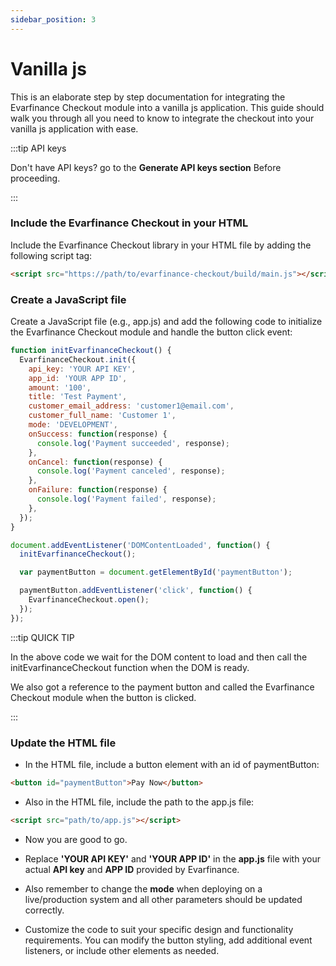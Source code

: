 ```yaml
---
sidebar_position: 3
---
```


# Vanilla js

This is an elaborate step by step documentation for integrating the Evarfinance Checkout module into a vanilla js application. This guide should walk you through all you need to know to integrate the checkout into your vanilla js application with ease.

:::tip API keys

Don't have API keys? go to the **Generate API keys section** Before proceeding.

:::

### Include the Evarfinance Checkout in your HTML

Include the Evarfinance Checkout library in your HTML file by adding the following script tag:

```html title="index.html"
<script src="https://path/to/evarfinance-checkout/build/main.js"></script>
```

### Create a JavaScript file

Create a JavaScript file (e.g., app.js) and add the following code to initialize the Evarfinance Checkout module and handle the button click event:

```js title="app.js"
function initEvarfinanceCheckout() {
  EvarfinanceCheckout.init({
    api_key: 'YOUR API KEY',
    app_id: 'YOUR APP ID',
    amount: '100',
    title: 'Test Payment',
    customer_email_address: 'customer1@email.com',
    customer_full_name: 'Customer 1',
    mode: 'DEVELOPMENT',
    onSuccess: function(response) {
      console.log('Payment succeeded', response);
    },
    onCancel: function(response) {
      console.log('Payment canceled', response);
    },
    onFailure: function(response) {
      console.log('Payment failed', response);
    },
  });
}

document.addEventListener('DOMContentLoaded', function() {
  initEvarfinanceCheckout();

  var paymentButton = document.getElementById('paymentButton');

  paymentButton.addEventListener('click', function() {
    EvarfinanceCheckout.open();
  });
});

```

:::tip QUICK TIP

In the above code we wait for the DOM content to load and then call the initEvarfinanceCheckout function when the DOM is ready.

We also got a reference to the payment button and called the Evarfinance Checkout module when the button is clicked.

:::

### Update the HTML file

- In the HTML file, include a button element with an id of paymentButton:

```html title="index.html"
<button id="paymentButton">Pay Now</button>
```
- Also in the HTML file, include the path to the app.js file:

```html title="index.html"
<script src="path/to/app.js"></script>
```
- Now you are good to go.

- Replace **'YOUR API KEY'** and **'YOUR APP ID'** in the **app.js** file with your actual **API key** and **APP ID** provided by Evarfinance.

- Also remember to change the **mode** when deploying on a live/production system and all other parameters should be updated correctly.

- Customize the code to suit your specific design and functionality requirements. You can modify the button styling, add additional event listeners, or include other elements as needed.